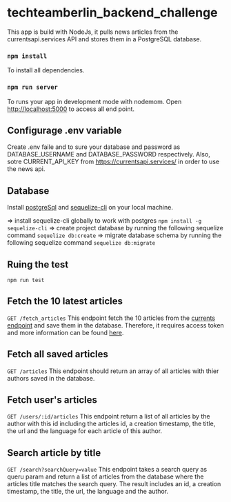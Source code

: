# techteamberlin_backend_challenge

This app is build with NodeJs, it pulls news articles from the currentsapi.services API and stores them in a PostgreSQL database.

### `npm install`

To install all dependencies.

### `npm run server`

To runs your app in development mode with nodemom.
Open [http://localhost:5000](http://localhost:5000) to access all end point.

## Configurage .env variable

Create .env faile and to sure your database and password as DATABASE_USERNAME and DATABASE_PASSWORD respectively. Also, sotre CURRENT_API_KEY from https://currentsapi.services/ in order to use the news api.

## Database

Install [postgreSql](https://www.postgresql.org/download/) and [sequelize-cli](http://docs.sequelizejs.com/) on your local machine.

=> install sequelize-cli globally to work with postgres
`npm install -g sequelize-cli`
=> create project database by running the following sequelize command
`sequelize db:create`
=> migrate database schema by running the following sequelize command
`sequelize db:migrate`

## Ruing the test

`npm run test`

## Fetch the 10 latest articles

`GET /fetch_articles`
This endpoint fetch the 10 articles from the [currents endpoint](https://api.currentsapi.services/v1/latest-news) and save them in the database. Therefore, it requires access token and more information can be found [here](https://currentsapi.services/).

## Fetch all saved articles

`GET /articles`
This endpoint should return an array of all articles with thier authors saved in the database.

## Fetch user's articles

`GET /users/:id/articles`
This endpoint return a list of all articles by the author with this id including the articles id, a creation timestamp, the title, the url and the language for each article of this author.

## Search article by title

`GET /search?searchQuery=value`
This endpoint takes a search query as queru param and return a list of articles from the database where the articles title matches the search query. The result includes an id, a creation timestamp, the title, the url, the language and the author.
